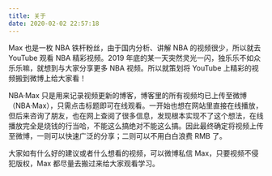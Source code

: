 ```yaml
---
title: 关于
date: 2020-02-02 22:57:18
---
```


Max 也是一枚 NBA 铁杆粉丝，由于国内分析、讲解 NBA 的视频很少，所以就去 YouTube 观看 NBA 精彩视频。2019 年底的某一天突然灵光一闪，独乐乐不如众乐乐嘛，就想到与大家分享更多 NBA 视频。所以就策划将 YouTube 上精彩的视频搬到微博上给大家看！

NBA·Max 只是用来记录视频更新的博客，博客里的所有视频均已上传至微博（NBA·Max），只需点击标题即可在线观看。一开始也想在网站里直接在线播放，但后来咨询了朋友，也在网上查阅了很多信息，发现根本实现不了这个想法，在线播放完全是烧钱的行当哈，不能这么搞绝对不能这么搞。因此最终确定将视频上传至微博，一则可以快速广泛的分享；二则可以不用白白浪费 RMB 了。

大家如有什么好的建议或者什么想看的视频，可以微博私信 Max，只要视频不侵犯版权，Max 都尽量去搬过来给大家观看学习。
